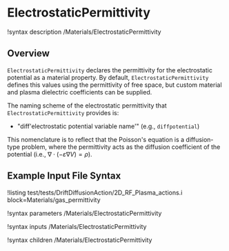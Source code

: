 # ElectrostaticPermittivity

!syntax description /Materials/ElectrostaticPermittivity

## Overview

`ElectrostaticPermittivity` declares the permittivity for the electrostatic potential as a material property. By default, `ElectrostaticPermittivity` defines this values using the permittivity of free space, but custom material and plasma dielectric coefficients can be supplied.

The naming scheme of the electrostatic permittivity that `ElectrostaticPermittivity` provides is:

- "diff'electrostatic potential variable name'" (e.g., `diffpotential`)

This nomenclature is to reflect that the Poisson's equation is a diffusion-type problem, where the permittivity acts as the diffusion coefficient of the potential (i.e., $\nabla \cdot \left( -\varepsilon \nabla V \right) = \rho$).

## Example Input File Syntax

!listing test/tests/DriftDiffusionAction/2D_RF_Plasma_actions.i block=Materials/gas_permittivity

!syntax parameters /Materials/ElectrostaticPermittivity

!syntax inputs /Materials/ElectrostaticPermittivity

!syntax children /Materials/ElectrostaticPermittivity
